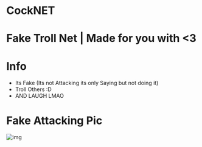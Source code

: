 # CockNET
# Fake Troll Net | Made for you with <3
# Info
- Its Fake (Its not Attacking its only Saying but not doing it)
- Troll Others :D
- AND LAUGH LMAO
# Fake Attacking Pic
![img](https://cdn.upload.systems/uploads/bmozwhhL.png)
